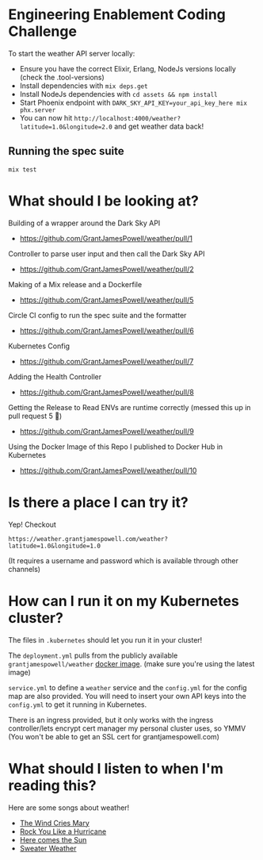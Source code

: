 # Engineering Enablement Coding Challenge

To start the weather API server locally:

  * Ensure you have the correct Elixir, Erlang, NodeJs versions locally (check the .tool-versions)
  * Install dependencies with `mix deps.get`
  * Install NodeJs dependencies with `cd assets && npm install`
  * Start Phoenix endpoint with `DARK_SKY_API_KEY=your_api_key_here mix phx.server`
  * You can now hit `http://localhost:4000/weather?latitude=1.0&longitude=2.0` and get weather data back!

## Running the spec suite

```
mix test
```

# What should I be looking at?

Building of a wrapper around the Dark Sky API
  - https://github.com/GrantJamesPowell/weather/pull/1

Controller to parse user input and then call the Dark Sky API
  - https://github.com/GrantJamesPowell/weather/pull/2

Making of a Mix release and a Dockerfile
  - https://github.com/GrantJamesPowell/weather/pull/5

Circle CI config to run the spec suite and the formatter
  - https://github.com/GrantJamesPowell/weather/pull/6

Kubernetes Config
  - https://github.com/GrantJamesPowell/weather/pull/7

Adding the Health Controller
  - https://github.com/GrantJamesPowell/weather/pull/8

Getting the Release to Read ENVs are runtime correctly (messed this up in pull request 5 🤦)
  - https://github.com/GrantJamesPowell/weather/pull/9

Using the Docker Image of this Repo I published to Docker Hub in Kubernetes
  - https://github.com/GrantJamesPowell/weather/pull/10

# Is there a place I can try it?

Yep! Checkout 
```
https://weather.grantjamespowell.com/weather?latitude=1.0&longitude=1.0
```
(It requires a username and password which is available through other channels)

# How can I run it on my Kubernetes cluster?

The files in `.kubernetes` should let you run it in your cluster!

The `deployment.yml` pulls from the publicly available `grantjamespowell/weather` [docker image](https://hub.docker.com/r/grantjamespowell/weather). (make sure you're using the latest image)

`service.yml` to define a `weather` service and the `config.yml` for the config map are also provided. You will need to insert your own API keys into the `config.yml` to get it running in Kubernetes.

There is an ingress provided, but it only works with the ingress controller/lets encrypt cert manager my personal cluster uses, so YMMV
(You won't be able to get an SSL cert for grantjamespowell.com)

# What should I listen to when I'm reading this?

Here are some songs about weather!

- [The Wind Cries Mary](https://open.spotify.com/track/6nE0CA2OSxCHicsdpcvXS7?si=WOc6V3aZSFWB5PAcFv58tg)
- [Rock You Like a Hurricane](https://open.spotify.com/track/58XWGx7KNNkKneHdprcprX?si=QbG22vkoTn-HpakPjHNF6w)
- [Here comes the Sun](https://open.spotify.com/track/6dGnYIeXmHdcikdzNNDMm2?si=GV7x6ymtTmy8-7VlzVZndQ)
- [Sweater Weather](https://open.spotify.com/track/2QjOHCTQ1Jl3zawyYOpxh6?si=lclnSmjqQKGwH6M6orexGA)

